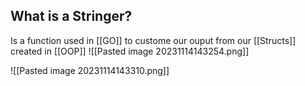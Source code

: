 
## What is a Stringer?

Is a function used in [[GO]] to custome our ouput from our [[Structs]] created in [[OOP]]
![[Pasted image 20231114143254.png]]

![[Pasted image 20231114143310.png]]
